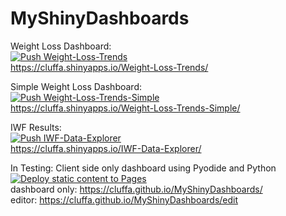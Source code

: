 # MyShinyDashboards

Weight Loss Dashboard:  
[![Push Weight-Loss-Trends](https://github.com/cluffa/MyShinyDashboards/actions/workflows/weight-loss-trends.yml/badge.svg)](https://github.com/cluffa/MyShinyDashboards/actions/workflows/weight-loss-trends.yml)  
https://cluffa.shinyapps.io/Weight-Loss-Trends/

Simple Weight Loss Dashboard:  
[![Push Weight-Loss-Trends-Simple](https://github.com/cluffa/MyShinyDashboards/actions/workflows/weight-loss-trends-simple.yml/badge.svg)](https://github.com/cluffa/MyShinyDashboards/actions/workflows/weight-loss-trends-simple.yml)  
https://cluffa.shinyapps.io/Weight-Loss-Trends-Simple/

IWF Results:  
[![Push IWF-Data-Explorer](https://github.com/cluffa/MyShinyDashboards/actions/workflows/iwf-data-explorer.yml/badge.svg)](https://github.com/cluffa/MyShinyDashboards/actions/workflows/iwf-data-explorer.yml)  
https://cluffa.shinyapps.io/IWF-Data-Explorer/  

In Testing: Client side only dashboard using Pyodide and Python  
[![Deploy static content to Pages](https://github.com/cluffa/MyShinyDashboards/actions/workflows/static-wlt-python.yml/badge.svg)](https://github.com/cluffa/MyShinyDashboards/actions/workflows/static-wlt-python.yml)  
dashboard only: <https://cluffa.github.io/MyShinyDashboards/>  
editor: <https://cluffa.github.io/MyShinyDashboards/edit>  